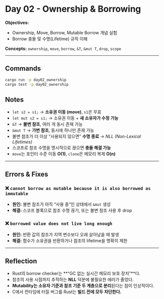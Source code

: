 # Day 02 - Ownership & Borrowing

**Objectives:**  
- Ownership, Move, Borrow, Mutable Borrow 개념 실험  
- Borrow 충돌 및 수명(Lifetime) 규칙 이해  

**Concepts:** `ownership`, `move`, `borrow`, `&T`, `&mut T`, `drop`, `scope`

---

## Commands
```bash
cargo run -p day02_ownership
cargo test -p day02_ownership
```

## Notes

- `let s2 = s1;` → **소유권 이동 (move)**, `s1`은 무효  
- `let mut s2 = s1;` → 소유권 이동 + **새 소유자가 수정 가능**  
- `&T` → **불변 참조**, 여러 개 동시 존재 가능  
- `&mut T` → **가변 참조**, 동시에 하나만 존재 가능  
- 불변 참조가 더 이상 “사용되지 않으면” **수명 종료** → *NLL (Non-Lexical Lifetimes)*  
- 스코프로 참조 수명을 명시적으로 끊으면 **충돌 해결 가능**  
- `move`는 포인터 수준 이동 **O(1)**, `clone`은 메모리 복제 **O(n)**  

---

## Errors & Fixes

### ❌ `cannot borrow as mutable because it is also borrowed as immutable`
- **원인:** 불변 참조가 아직 “사용 중”인 상태에서 `&mut` 생성  
- **해결:** 스코프 블록으로 참조 수명 끊기, 또는 불변 참조 사용 후 drop  

### ❌ `borrowed value does not live long enough`
- **원인:** 반환 값의 참조가 지역 변수보다 오래 살아남을 때 발생  
- **해결:** 함수가 소유권을 반환하거나 참조의 lifetime을 명확히 제한  

---

## Reflection

- Rust의 borrow checker는 **“GC 없는 실시간 메모리 보호 장치”**다.  
- 참조의 사용 시점까지 추적하는 **NLL** 덕분에 불필요한 에러가 줄었다.  
- **Mutability는 소유자 기준과 참조 기준 두 계층으로 분리**된다는 점이 인상적이다.  
- C에서 런타임에 터질 버그를 Rust는 **빌드 전에 모두 차단한다.**
